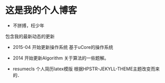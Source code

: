 # 这是我的个人博客

* 不拼搏，枉少年

包含我的最新动态的更新

+ 2015-04 开始更新操作系统
  基于uCore的操作系统

+ 2014 开始更新Algorithm
  关于算法的一些题解。

+ resumecls
  个人简历latex模版
根据HPSTR-JEKYLL-THEME主题改变而来的．
